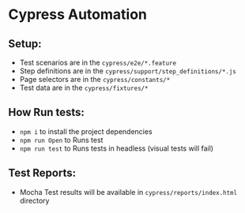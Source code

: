 # Cypress Automation

## Setup:
* Test scenarios are in the `cypress/e2e/*.feature`
* Step definitions are in the `cypress/support/step_definitions/*.js`
* Page selectors are in the `cypress/constants/*`
* Test data are in the `cypress/fixtures/*`

## How Run tests:
* `npm i` to install the project dependencies
* `npm run Open` to Runs test
* `npm run test` to Runs tests in headless (visual tests will fail)

## Test Reports:
* Mocha Test results will be available in `cypress/reports/index.html` directory
